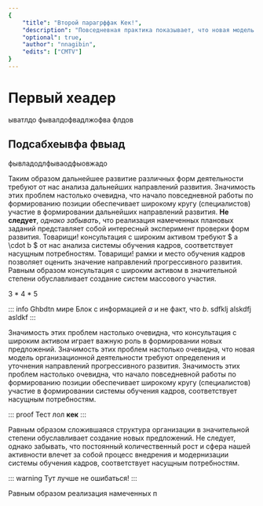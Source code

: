 ```yaml
---
{
    "title": "Второй парагрффак Кек!",
    "description": "Повседневная практика показывает, что новая модель организационной деятельности представляет собой интересный эксперимент проверки модели развития.",
    "optional": true,
    "author": "nnagibin",
    "edits": ["CMTV"]
}
---
```


# Первый хеадер

ыватлдо
фывалдофвадлжофва
флдов

## Подсабхеывфа фвыад

фывладодлфываодфыовжадо

Таким образом дальнейшее развитие различных форм деятельности требуют от нас анализа дальнейших направлений развития. Значимость этих проблем настолько очевидна, что начало повседневной работы по формированию позиции обеспечивает широкому кругу (специалистов) участие в формировании дальнейших направлений развития. **Не следует**, *однако забывать*, что реализация намеченных плановых заданий представляет собой интересный эксперимент проверки форм развития. Товарищи! консультация с широким активом требуют $ a \cdot b $ от нас анализа системы обучения кадров, соответствует насущным потребностям. Товарищи! рамки и место обучения кадров позволяет оценить значение направлений прогрессивного развития. Равным образом консультация с широким активом в значительной степени обуславливает создание систем массового участия.

3 * 4 * 5

::: info Ghbdtn мире
Блок с информацией $a$ и не факт, что $b$.
sdfklj alskdfj asldkf
:::

Значимость этих проблем настолько очевидна, что консультация с широким активом играет важную роль в формировании новых предложений. Значимость этих проблем настолько очевидна, что новая модель организационной деятельности требуют определения и уточнения направлений прогрессивного развития. Значимость этих проблем настолько очевидна, что начало повседневной работы по формированию позиции обеспечивает широкому кругу (специалистов) участие в формировании системы обучения кадров, соответствует насущным потребностям.

::: proof
Тест лол **кек**
:::

Равным образом сложившаяся структура организации в значительной степени обуславливает создание новых предложений. Не следует, однако забывать, что постоянный количественный рост и сфера нашей активности влечет за собой процесс внедрения и модернизации системы обучения кадров, соответствует насущным потребностям.

::: warning
Тут лучше не ошибаться!
:::

Равным образом реализация намеченных п